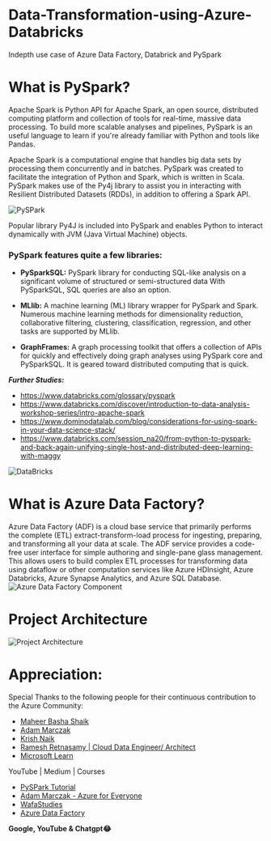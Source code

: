 # Data-Transformation-using-Azure-Databricks
Indepth use case of Azure Data Factory, Databrick and PySpark

# What is PySpark?

Apache Spark is Python API for Apache Spark, an open source, distributed computing platform and collection of tools for real-time, massive data processing.
To build more scalable analyses and pipelines, PySpark is an useful language to learn if you're already familiar with Python and tools like Pandas.

Apache Spark is a computational engine that handles big data sets by processing them concurrently and in batches. PySpark was created to facilitate the integration of Python and Spark, which is written in Scala. PySpark makes use of the Py4j library to assist you in interacting with Resilient Distributed Datasets (RDDs), in addition to offering a Spark API.

![PySPark](https://github.com/kiddojazz/Data-Transformation-using-Azure-Databricks/blob/master/Images/PySpark.png)

Popular library Py4J is included into PySpark and enables Python to interact dynamically with JVM (Java Virtual Machine) objects.

### PySpark features quite a few libraries:

- **PySparkSQL:** PySpark library for conducting SQL-like analysis on a significant volume of structured or semi-structured data With PySparkSQL, SQL queries are also an option.


- **MLlib:** A machine learning (ML) library wrapper for PySpark and Spark. Numerous machine learning methods for dimensionality reduction, collaborative filtering, clustering, classification, regression, and other tasks are supported by MLlib.


- **GraphFrames:** A graph processing toolkit that offers a collection of APIs for quickly and effectively doing graph analyses using PySpark core and PySparkSQL. It is geared toward distributed computing that is quick.

***Further Studies:***
- https://www.databricks.com/glossary/pyspark
- https://www.databricks.com/discover/introduction-to-data-analysis-workshop-series/intro-apache-spark
- https://www.dominodatalab.com/blog/considerations-for-using-spark-in-your-data-science-stack/
- https://www.databricks.com/session_na20/from-python-to-pyspark-and-back-again-unifying-single-host-and-distributed-deep-learning-with-maggy

![DataBricks](https://github.com/kiddojazz/Data-Transformation-using-Azure-Databricks/blob/master/Images/Azure%20Databricks.png)

# What is Azure Data Factory?
Azure Data Factory (ADF) is a cloud base service that primarily performs the complete (ETL) extract-transform-load process for ingesting, preparing, and transforming all your data at scale. The ADF service provides a code-free user interface for simple authoring and single-pane glass management. This allows users to build complex ETL processes for transforming data using dataflow or other computation services like Azure HDInsight, Azure Databricks, Azure Synapse Analytics, and Azure SQL Database.
![Azure Data Factory Component](https://github.com/kiddojazz/Data-Transformation-using-Azure-Databricks/blob/master/Images/Data%20Factory%20Flow.png)

# Project Architecture
![Project Architecture](https://github.com/kiddojazz/Data-Transformation-using-Azure-Databricks/blob/master/Images/Architecture.png)

# Appreciation:
Special Thanks to the following people for their continuous contribution to the Azure Community:
- [Maheer Basha Shaik](https://www.linkedin.com/in/maheer-basha-shaik-b50247102/)
- [Adam Marczak](https://www.linkedin.com/in/adam-marczak/)
- [Krish Naik](https://www.linkedin.com/in/naikkrish/)
- [Ramesh Retnasamy | Cloud Data Engineer/ Architect](https://www.linkedin.com/in/ramesh-retnasamy/)
- [Microsoft Learn](https://learn.microsoft.com/en-us/training/paths/data-engineer-azure-databricks/)

YouTube | Medium | Courses
- [PySPark Tutorial](https://www.youtube.com/watch?v=_C8kWso4ne4)
- [Adam Marczak - Azure for Everyone](https://www.youtube.com/@Azure4Everyone)
- [WafaStudies](https://www.youtube.com/@WafaStudies)
- [Azure Data Factory](https://www.udemy.com/course/learn-azure-data-factory-from-scratch/learn/lecture/23973042#overview)

**Google, YouTube & Chatgpt😂**


